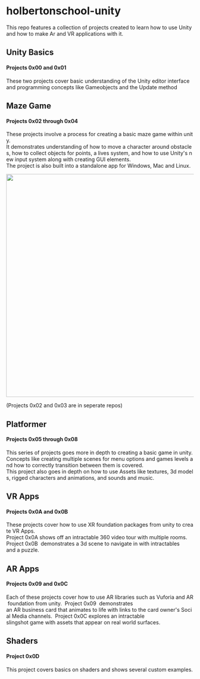 
# holbertonschool-unity
This repo features a collection of projects created to learn how to use Unity and how to make Ar and VR applications with it.

## Unity Basics
#### Projects 0x00 and 0x01
These two projects cover basic understanding of the Unity editor interface and programming concepts like Gameobjects and the Update method

## Maze Game
#### Projects 0x02 through 0x04
These projects involve a process for creating a basic maze game within unity. 
It demonstrates understanding of how to move a character around obstacles, how to collect objects for points, a lives system, and how to use Unity's new input system along with creating GUI elements.
The project is also built into a standalone app for Windows, Mac and Linux.

<img src="https://i.imgur.com/s0ri6Je.png" width="600">

(Projects 0x02 and 0x03 are in seperate repos)

## Platformer
#### Projects 0x05 through 0x08
This series of projects goes more in depth to creating a basic game in unity.
Concepts like creating multiple scenes for menu options and games levels and how to correctly transition between them is covered. 
This project also goes in depth on how to use Assets like textures, 3d models, rigged characters and animations, and sounds and music.

## VR Apps
#### Projects 0x0A and 0x0B
These projects cover how to use XR foundation packages from unity to create VR Apps. 
Project 0x0A shows off an intractable 360 video tour with multiple rooms.
Project 0x0B  demonstrates a 3d scene to navigate in with intractables and a puzzle.

## AR Apps
#### Projects 0x09 and 0x0C
Each of these projects cover how to use AR libraries such as Vuforia and AR foundation from unity. 
Project 0x09  demonstrates an AR business card that animates to life with links to the card owner's Social Media channels. 
Project 0x0C explores an intractable slingshot game with assets that appear on real world surfaces.

## Shaders
#### Project 0x0D
This project covers basics on shaders and shows several custom examples.